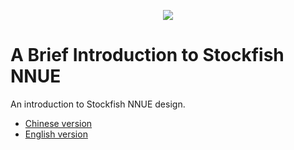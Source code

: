 <p align="center">
  <img src="https://cdn.discordapp.com/attachments/724700045525647420/729135226365804594/SFNNUE2.png">
</p>

# A Brief Introduction to Stockfish NNUE

An introduction to Stockfish NNUE design.

* [Chinese version](docs_zh-cn)
* [English version](docs_en)